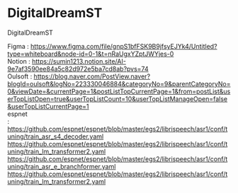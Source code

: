 # DigitalDreamST
DigitalDreamST
   
Figma : https://www.figma.com/file/gnpS1bfFSK9B9jfsyEJYk4/Untitled?type=whiteboard&node-id=0-1&t=nRaUgxYZptJWYjes-0   
Notion : https://sumin1213.notion.site/AI-9e7af3590ee84a5c82d972e5ba7cd8ab?pvs=74   
Oulsoft : https://blog.naver.com/PostView.naver?blogId=oulsoft&logNo=223330046884&categoryNo=9&parentCategoryNo=0&viewDate=&currentPage=1&postListTopCurrentPage=1&from=postList&userTopListOpen=true&userTopListCount=10&userTopListManageOpen=false&userTopListCurrentPage=1   
espnet   
: https://github.com/espnet/espnet/blob/master/egs2/librispeech/asr1/conf/tuning/train_asr_s4_decoder.yaml   
https://github.com/espnet/espnet/blob/master/egs2/librispeech/asr1/conf/tuning/train_lm_transformer2.yaml   
https://github.com/espnet/espnet/blob/master/egs2/librispeech/asr1/conf/tuning/train_asr_e_branchformer.yaml   
https://github.com/espnet/espnet/blob/master/egs2/librispeech/asr1/conf/tuning/train_lm_transformer2.yaml   
